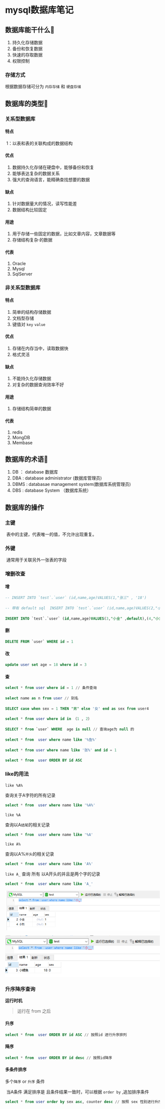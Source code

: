# mysql数据库笔记

## 数据库能干什么🎄

1. 持久化存储数据
2. 备份和恢复数据
3. 快速的存取数据
4. 权限控制

### 存储方式

根据数据存储可分为 `内存存储` 和 `硬盘存储`

## 数据库的类型🎇

### 关系型数据库

#### 特点

​	1：以表和表的关联构成的数据结构

#### 优点

1. 数据持久化存储在硬盘中，能够备份和恢复
2. 能够表达复杂的数据关系
3. 强大的查询语言，能精确查找想要的数据

#### 缺点

1. 针对数据量大的情况，读写性能差
2. 数据结构比较固定

#### 用途

1. 用于存储一些固定的数据，比如文章内容，文章数据等
2. 存储结构复杂·的数据

#### 代表

1. Oracle
2. Mysql
3. SqlServer

### 非关系型数据库

#### 特点

1. 简单的结构存储数据
2. 文档型存储
3. 键值对 `key` `value` 

#### 优点

1. 存储在内存当中，读取数据快
2. 格式灵活

#### 缺点

1. 不能持久化存储数据
2. 对复杂的数据查询效率不好

#### 用途

1. 存储结构简单的数据

#### 代表

1. redis
2. MongDB
3. Membase 

## 数据库的术语🎉

1. DB ： database 数据库
2. DBA  :  database administrator (数据库管理员)
3. DBMS : databasae management system(数据库系统管理员)
4. DBS : database System （数据库系统）

## 数据库的操作

### 主键

​	表中的主键，代表唯一的值，不允许出现重复。

### 外键

​	通常用于关联另外一张表的字段

### 增删改查

#### 增

```sql
-- INSERT INTO `test`.`user` (id,name,age)VALUES(1,"张三" , '18')

-- 带有 default sql  INSERT INTO `test`.`user` (id,name,age)VALUES(2,"小金" ,default) 

INSERT INTO `test`.`user` (id,name,age)VALUES(3,"小金" ,default),(4,"小刘" ,default)
```

#### 删

```sql
DELETE FROM `user` WHERE id = 1
```

#### 改

```sql
update user set age = 18 where id = 3
```

#### 查

```sql
select * from user where id = 1 // 条件查询

select name as n from user // 别名

SELECT case when sex = 1 THEN "男" else '女' end as sex from user4

select * from user where id in （1 , 2）

SELECT * from `user` WHERE  age is null // 查询age为 null 的

select * from  user where name like '%鱼%'

select * from user where name like '张%' and id = 1

select * from  user ORDER BY id ASC 
```



### like的用法

`like %A%`

查询关于A字符的所有记录

```sql
select * from  user where name like '%A%'
```

`like %A`

查询以A`结尾`的相关记录

```sql
select * from  user where name like '%A'
```

`like A%`

查询以A%`开头`的相关记录

```sql
select * from  user where name like 'A%'
```

`like A_`
 查询 所有 以A开头的并且是两个字的记录

```sql
select * from  user where name like 'A_'
```

![1693557736311](./assets/1693557736311.png)

![1693557764344](./assets/1693557764344.png)

### 升序降序查询

**运行时机** 

>运行在 from 之后 

#### 升序

~~~sql
select * from  user ORDER BY id ASC // 按照id 进行升序排列
~~~

#### 降序

~~~sql
select * from  user ORDER BY id desc // 按照id降序
~~~

#### 多条件排序

多个`降序` or `升序` 条件 

​	当A条件 满足排序是 且条件结果一致时，可以根据 `order by` ,追加排序条件

~~~sql
select * from user order by sex asc, counter desc // 按照 sex 性别进行升序 然后 按照 每个人的 counter降序 处理结果
~~~

